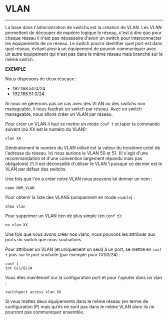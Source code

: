 # VLAN

---

La base dans l'administration de switchs est la création de VLAN. Les VLAN permettent de découper de manière logique le réseau, c'est à dire que pour chaque réseau il n'est pas nécessaire d'avoir un switch pour interconnecter les équipements de ce réseau. 
Le switch pourra identifier quel port est dans quel réseau, évitant ainsi à un équipement de pouvoir communiquer avec un autre équipement qui n'est pas dans le même réseau mais branché sur le même switch.

**EXEMPLE**

Nous disposons de deux réseaux :
- 192.168.50.0/24
- 192.168.51.0/24

Si nous ne gérerions pas ce cas avec des VLAN ou des switchs non manageable, il nous faudrait un switch par réseau. Avec un switch manageable, nous allons créer un VLAN par réseau.

Pour créer un VLAN il faut se mettre en mode ``conf t`` et taper la commande suivant (où XX est le numéro du VLAN):

```
vlan XX
```

Généralement le numéro du VLAN utilisé est la valeur du troisième octet de l'adresse du réseau. Ici nous aurions le VLAN 50 et 51. (Il s'agit d'une recommandation et d'une convention largement répandu mais pas obligatoire)
/!\ Il est déconseillé d'utiliser le VLAN 1 puisque ce dernier est le VLAN par défaut des switchs.

Une fois que l'on a créer notre VLAN nous pouvons lui donner un nom :

```
name NOM_VLAN
```

Pour obtenir la liste des VLANS (uniquement en mode ```enable```) :

```
show vlan
```

Pour supprimer un VLAN rien de plus simple (en ```conf t```):

```
no vlan XX
```

Une fois que nous avons créer nos vlans, nous pouvons les attribuer aux ports du switch que nous souhaitons.

Pour attribuer un VLAN (et uniquement un seul) à un port, se mettre en ```conf t``` puis sur le port souhaité (par exemple pour Gi1/0/24) :
```
conf t
int Gi1/0/24 
```
Vous êtes maintenant sur la configuration port et pour l'ajouter dans un vlan :

```
switchport access vlan XX
```

Si vous mettez deux équipements dans le même réseau (en terme de configuration IP) mais qu'ils ne sont pas dans le même VLAN alors ils ne pourront pas communiquer ensemble.